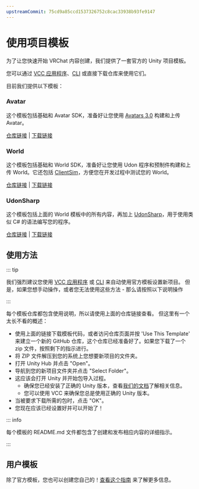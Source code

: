 ```yaml
---
upstreamCommit: 75cd9a85ccd1537326752c8cac33938b93fe9147
---
```


# 使用项目模板

为了让您快速开始 VRChat 内容创建，我们提供了一套官方的 Unity 项目模板。

您可以通过 [VCC 应用程序](/vcc.docs.vrchat.com/guides/getting-started)、[CLI](/vcc.docs.vrchat.com/vpm/cli) 或直接下载仓库来使用它们。

目前我们提供以下模板：

### Avatar

这个模板包括基础和 Avatar SDK，准备好让您使用 [Avatars 3.0](/creators.vrchat.com/avatars/) 构建和上传 Avatar。

[仓库链接](https://github.com/vrchat-community/template-avatar) | [下载链接](https://github.com/vrchat-community/template-avatar/archive/refs/heads/main.zip)

### World
这个模板包括基础和 World SDK，准备好让您使用 Udon 程序和预制件构建和上传 World。它还包括 [ClientSim](https://clientsim.docs.vrchat.com/)，方便您在开发过程中测试您的 World。

[仓库链接](https://github.com/vrchat-community/template-world) | [下载链接](https://github.com/vrchat-community/template-world/archive/refs/heads/main.zip)

### UdonSharp
这个模板包括上面的 World 模板中的所有内容，再加上 [UdonSharp](https://github.com/vrchat-community/UdonSharp)，用于使用类似 C# 的语法编写您的程序。

[仓库链接](https://github.com/vrchat-community/template-udonsharp) | [下载链接](https://github.com/vrchat-community/template-udonsharp/archive/refs/heads/main.zip)

## 使用方法

::: tip

我们强烈建议您使用 [VCC 应用程序](/vcc.docs.vrchat.com/guides/getting-started) 或 [CLI](/vcc.docs.vrchat.com/vpm/cli) 来自动使用官方模板设置新项目。
但是，如果您想手动操作，或者您无法使用这些方法 - 那么请按照以下说明操作

:::

每个模板仓库都包含使用说明，所以请使用上面的仓库链接查看。
但这里有一个太长不看的概述：

- 使用上面的链接下载模板代码，或者访问仓库页面并按 'Use This Template' 来建立一个新的 GitHub 仓库，这个仓库已经准备好了。如果您下载了一个 zip 文件，按照剩下的指示进行。
- 将 ZIP 文件解压到您的系统上您想要新项目的文件夹。
- 打开 Unity Hub 并点击 "Open"。
- 导航到您的新项目文件夹并点击 "Select Folder"。
- 这应该会打开 Unity 并开始包导入过程。
  - 确保您已经安装了正确的 Unity 版本，查看[我们的文档](/creators.vrchat.com/sdk/upgrade/current-unity-version)了解相关信息。
  - 您可以使用 VCC 来确保您总是使用正确的 Unity 版本。
- 当被要求下载所需的包时，点击 "OK"。
- 您现在应该已经设置好并可以开始了！

::: info

每个模板的 README.md 文件都包含了创建和发布相应内容的详细指示。

:::

## 用户模板

除了官方模板，您也可以创建您自己的！[查看这个指南](/vcc.docs.vrchat.com/vpm/templates#user-templates) 来了解更多信息。
